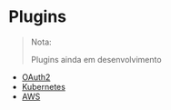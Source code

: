 # Plugins

> Nota:
>
> Plugins ainda em desenvolvimento

- [OAuth2](./oauth2.md)
- [Kubernetes](./kubernetes.md)
- [AWS](./aws.md)
